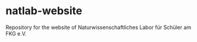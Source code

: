 # natlab-website
Repository for the website of Naturwissenschaftliches Labor für Schüler am FKG e.V.
